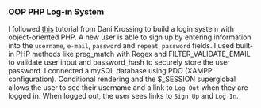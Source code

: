 ### OOP PHP Log-in System

I followed [this](https://www.youtube.com/watch?v=BaEm2Qv14oU) tutorial from Dani Krossing to build a login system with object-oriented PHP. A new user is able to sign up by entering information into the `username`, `e-mail`, `password` and `repeat password` fields. I used built-in PHP methods like preg_match with Regex and FILTER_VALIDATE_EMAIL to validate user input and password_hash to securely store the user password. I connected a mySQL database using PDO (XAMPP configuration). Conditional rendering and the $_SESSION superglobal allows the user to see their username and a link to `Log Out` when they are logged in. When logged out, the user sees links to `Sign Up` and `Log In`.